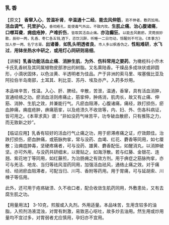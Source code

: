 ### 乳   香

【原文】 **香窜入心**，**苦温补肾**，**辛温通十二经**。**能去风伸筋**，<small>筋不伸者，敷药加用。</small>**活血调气**，**托里护心**，<small>香彻疮孔，能使毒气外出，不致内攻。</small>**生肌止痛**。**治心腹诸痛**，**口噤耳聋**，**痈疽疮肿**，**产难折伤**，<small>皆取其活血止痛。</small>**亦治癫狂**。<small>以能去风散瘀。灵菀辰妙散，辰砂一两，乳香、枣仁各五钱,酒下，恣饮沉醉，听睡一二日勿动，惊醒则不可治。《本事方》加人参一两、名宁志膏。</small>**出诸番**，**如乳头明透者良**。<small>市人多以枫香伪之。</small>**性粘难研**，**水飞过**，**用钵坐热水中研之**，**或用灯心同研则易细**。
    
【讲解】**乳香功能活血止痛**、**消肿生肌**，**为外**、**伤科常用之要药**。为橄榄科小乔木卡氏乳香树及其同属植物皮部渗出的树脂。又名熏陆香。干燥品多成块状或卵圆形，小滴状固体，以色淡黄、半透明者为佳品。产于非洲的索马里、埃塞俄比亚及阿拉伯半岛南部，土耳其、利比亚、苏丹、埃及亦产。入药多炒用。

本品味辛苦，性温。入心、肝、脾经。辛散，苦泄，温通，香窜，具有活血消肿，宣通经络之功。瘀消血活则疼痛止，筋挛伸，肿疡消，肌肉长，故又有止痛、伸筋、消肿、生肌之效，并兼能行气。凡瘀血阻滞，心腹诸痛，痛经，跌打损伤，瘀血肿痛，痈疽疮肿，痹痛筋挛，以及疮溃久不收敛等，内、妇、外、伤各科病证，皆可用之。《本草求真》谓：“非如没药气味苦平，功专破血散瘀，只有推陈之力，而无致新之妙”。
    
【临证应用】乳香有较好的活血行气止痛之功，用于瘀滞疼痛之证，疗效颇佳。治跌打损伤，瘀血肿痛，或筋脉拘挛，常与没药、血竭、红花、麝香等同用，如七厘散；治痈疽肿毒，坚硬疼痛者，可与没药、雄黄、麝香配伍，如醒消丸，以消肿破坚。亦可外用，与没药共研细末，以膏贴之，如海浮散。若与红藤、金银花、连翘、紫花地丁等同用，如红藤煎，为治肠痈之有效方剂。用于痹症之筋脉拘挛，亦可与羌活、地龙、当归等祛风湿药同用，加强活血祛风，通络止痛之效。对于痛经、经闭瘀血阻滞者，可配当归、川芎、香附等药用。用于胃痛，可与延胡索、川楝子等伍用。
     
此外，还可用于疮疡破溃、久不收口者，配合收敛生肌药同用，外敷患处，又有去腐生肌之功。
    
【用量用法】 3-10克，煎服或入丸剂。外用适量。本品味苦，生用含较多的油脂，入煎剂汤液混浊，对胃有刺激，易致恶心呕吐，故多炒去油用。然生用或炒用量均不宜过多，对胃弱者尤应慎用，孕妇亦不宜用。

 